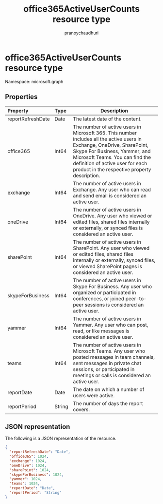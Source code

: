 ﻿---
title: "office365ActiveUserCounts resource type"
description: "The following is a JSON representation of the resource."
localization_priority: Normal
ms.prod: "reports"
author: "pranoychaudhuri"
doc_type: resourcePageType
---

# office365ActiveUserCounts resource type

Namespace: microsoft.graph

## Properties

| Property          | Type   | Description                                                                                                                                                                                                                                                                    |
| :---------------- | :----- | ------------------------------------------------------------------------------------------------------------------------------------------------------------------------------------------------------------------------------------------------------------------------------ |
| reportRefreshDate | Date   | The latest date of the content.                                                                                                                                                                                                                                                |
| office365         | Int64  | The number of active users in Microsoft 365. This number includes all the active users in Exchange, OneDrive, SharePoint, Skype For Business, Yammer, and Microsoft Teams. You can find the definition of active user for each product in the respective property description. |
| exchange          | Int64  | The number of active users in Exchange. Any user who can read and send email is considered an active user.                                                                                                                                                                     |
| oneDrive          | Int64  | The number of active users in OneDrive. Any user who viewed or edited files, shared files internally or externally, or synced files is considered an active user.                                                                                                              |
| sharePoint        | Int64  | The number of active users in SharePoint. Any user who viewed or edited files, shared files internally or externally, synced files, or viewed SharePoint pages is considered an active user.                                                                                   |
| skypeForBusiness  | Int64  | The number of active users in Skype For Business. Any user who organized or participated in conferences, or joined peer-to-peer sessions is considered an active user.                                                                                                         |
| yammer            | Int64  | The number of active users in Yammer. Any user who can post, read, or like messages is considered an active user.                                                                                                                                                              |
| teams             | Int64  | The number of active users in Microsoft Teams. Any user who posted messages in team channels, sent messages in private chat sessions, or participated in meetings or calls is considered an active user.                                                                       |
| reportDate        | Date   | The date on which a number of users were active.                                                                                                                                                                                                                               |
| reportPeriod      | String | The number of days the report covers.                                                                                                                                                                                                                                          |

## JSON representation

The following is a JSON representation of the resource.

<!-- {
  "blockType": "resource",
  "@odata.type": "microsoft.graph.office365ActiveUserCounts"
} -->

```json
{
  "reportRefreshDate": "Date", 
  "office365": 1024, 
  "exchange": 1024, 
  "oneDrive": 1024, 
  "sharePoint": 1024, 
  "skypeForBusiness": 1024, 
  "yammer": 1024, 
  "teams": 1024, 
  "reportDate": "Date", 
  "reportPeriod": "String"
}
```
